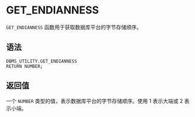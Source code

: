 GET_ENDIANNESS 
===================================

`GET_ENDIANNESS` 函数用于获取数据库平台的字节存储顺序。

语法 
-----------------------

```unknow
DBMS_UTILITY.GET_ENDIANNESS
RETURN NUMBER;
```



返回值 
------------------------

一个 `NUMBER` 类型的值，表示数据库平台的字节存储顺序。使用 1 表示大端或 2 表示小端。
